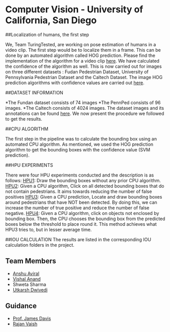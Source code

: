 # Computer Vision - University of California, San Diego

##Localization of humans, the first step

We, Team TuringTested, are working on pose estimation of humans in a video clip. The first step would be to localize them in a frame. This can be done by an automated algorithm called HOG prediction. Please find the implementation of the algorithm for a video clip [here](https://github.com/vishalanand/CV-UCSD/tree/master/HOG_Video). We have calculated the confidence of the algorithm as well. This is now carried out for images on three different datasets : Fudan Pedestrian Dataset, University of Pennsylvania Pedestrian Dataset and the Caltech Dataset. The image HOG prediction algorithms with confidence values are carried out [here](https://github.com/vishalanand/CV-UCSD/tree/master/HOG_Image).

##DATASET INFORMATION

*The Fundan dataset consists of 74 images
*The PennPed consists of 96 images.
*The Caltech consists of 4024 images.
 The dataset images and its annotations can be found [here](https://github.com/vishalanand/CV-UCSD/tree/master/Dataset/). We now present the procedure we followed to get the results.  

##CPU ALGORITHM


The first step in the pipeline was to calculate the bounding box using an automated CPU algorithm. As mentioned, we used the HOG prediction algorithm to get the bounding boxes with the confidence value (SVM prediction).

##HPU EXPERIMENTS

There were four HPU experiments conducted and the description is as follows:
[HPU1](http://vishalanand.pythonanywhere.com/hpu1): Draw the bounding boxes without any prior CPU algorithm.
[HPU2](http://vishalanand.pythonanywhere.com/hpu2): Given a CPU algorithm, Click on all detected bounding boxes that do not contain pedestrians. It aims towards reducing the number of false positives
[HPU3](http://vishalanand.pythonanywhere.com/hpu3): Given a CPU prediction, Locate and draw bounding boxes around pedestrians that have NOT been detected. By doing this, we can increase the number of true positive and reduce the number of false negative.
[HPU4](http://vishalanand.pythonanywhere.com/hpu4): Given a CPU algorithm, click on objects not enclosed by bounding box. Then, the CPU chooses the bounding box from the predicted boxes below the threshold to place round it. This method achieves what HPU3 tries to, but in lesser average time. 

##IOU CALCULATION
The results are listed in the corresponding IOU calculation folders in the project.

## Team Members

* [Anshu Aviral](https://github.com/cyclotronian)
* [Vishal Anand](http://vishalanand.net)
* Shweta Sharma
* [Utkarsh Dwivedi](https://github.com/Utkarshdevd/)

## Guidance
* [Prof. James Davis](https://users.soe.ucsc.edu/~davis/)
* [Rajan Vaish](http://stanford.edu/~rvaish/)
